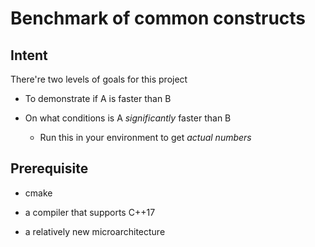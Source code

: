 # Benchmark of common constructs

## Intent

There're two levels of goals for this project

- To demonstrate if A is faster than B

- On what conditions is A *significantly* faster than B

  - Run this in your environment to get *actual numbers*

## Prerequisite

- cmake

- a compiler that supports C++17

- a relatively new microarchitecture

